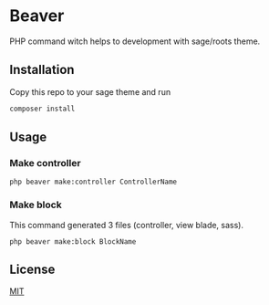 # Beaver

PHP command witch helps to development with sage/roots theme.

## Installation

Copy this repo to your sage theme and run

```bash
composer install
```

## Usage

### Make controller

```console
php beaver make:controller ControllerName
```
### Make block
This command generated 3 files (controller, view blade, sass).

```console
php beaver make:block BlockName
```

## License
[MIT](https://choosealicense.com/licenses/mit/)
